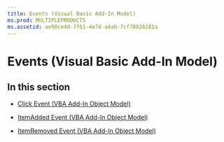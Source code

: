 ```yaml
---
title: Events (Visual Basic Add-In Model)
ms.prod: MULTIPLEPRODUCTS
ms.assetid: ae90ce4d-7f61-4e7d-a4ab-7cf78028281a
---
```



# Events (Visual Basic Add-In Model)

## In this section


- [Click Event (VBA Add-In Object Model)](click-event-vba-add-in-object-model.md)
    
- [ItemAdded Event (VBA Add-In Object Model)](itemadded-event-vba-add-in-object-model.md)
    
- [ItemRemoved Event (VBA Add-In Object Model)](itemremoved-event-vba-add-in-object-model.md)
    

